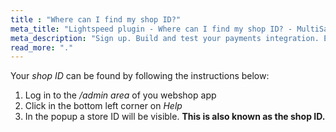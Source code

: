 ```yaml
---
title : "Where can I find my shop ID?"
meta_title: "Lightspeed plugin - Where can I find my shop ID? - MultiSafepay Docs"
meta_description: "Sign up. Build and test your payments integration. Explore our products and services. Use our API Reference, SDKs, and wrappers. Get support."
read_more: "."
---
```


Your _shop ID_ can be found by following the instructions below:

1. Log in to the _/admin area_ of you webshop app
2. Click in the bottom left corner on _Help_
3. In the popup a store ID will be visible. __This is also known as the shop ID.__